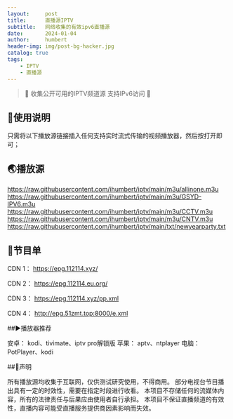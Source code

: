 ```yaml
---
layout:     post
title:      直播源IPTV
subtitle:   网络收集的有效ipv6直播源
date:       2024-01-04
author:     humbert
header-img: img/post-bg-hacker.jpg
catalog: true
tags:
    - IPTV
    - 直播源
---
```




> 🔕 收集公开可用的IPTV频道源 支持IPv6访问 🔕
 
## 📑使用说明 

只需将以下播放源链接插入任何支持实时流式传输的视频播放器，然后按打开即可；

## 🌏播放源

https://raw.githubusercontent.com/ihumbert/iptv/main/m3u/allinone.m3u
https://raw.githubusercontent.com/ihumbert/iptv/main/m3u/GSYD-IPV6.m3u
https://raw.githubusercontent.com/ihumbert/iptv/main/m3u/CCTV.m3u
https://raw.githubusercontent.com/ihumbert/iptv/main/m3u/CNTV.m3u
https://raw.githubusercontent.com/ihumbert/iptv/main/txt/newyearparty.txt

## 📒节目单

CDN 1： https://epg.112114.xyz/

CDN 2： https://epg.112114.eu.org/

CDN 3： https://epg.112114.xyz/pp.xml

CDN 4： http://epg.51zmt.top:8000/e.xml

##▶️播放器推荐

安卓： kodi、tivimate、iptv pro解锁版
苹果： aptv、ntplayer
电脑： PotPlayer、kodi

##📖声明

所有播放源均收集于互联网，仅供测试研究使用，不得商用。 
部分电视台节目播出具有一定的时效性，需要在指定时段进行收看。 
本项目不存储任何的流媒体内容，所有的法律责任与后果应由使用者自行承担。 本项目不保证直播频道的有效性，直播内容可能受直播服务提供商因素影响而失效。

